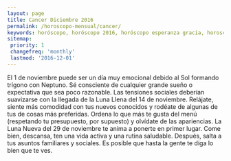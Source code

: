 ```yaml
---
layout: page
title: Cancer Diciembre 2016 
permalink: /horoscopo-mensual/cancer/
keywords: horóscopo, horóscopo 2016, horóscopo esperanza gracia, horoscop, horóscopos gratis, horoscopo cancer, horoscopo cancer 2016, Tarot, Astrologia, Zodíaco, cancer, horoscopo gratis, horoscopo del mes 
sitemap:
 priority: 1
 changefreq: 'monthly'
 lastmod: '2016-12-01'
---
```


 El 1 de noviembre puede ser un día muy emocional debido al Sol formando trígono con Neptuno. Sé consciente de cualquier grande sueño o expectativa que sea poco razonable. Las tensiones sociales deberían suavizarse con la llegada de la Luna Llena del 14 de noviembre. Relájate, siente más comodidad con tus nuevos conocidos y rodéate de algunas de tus de cosas más preferidas. Ordena lo que más te gusta del menú (respetando tu presupuesto, por supuesto) y olvídate de las apariencias. La Luna Nueva del 29 de noviembre te anima a ponerte en primer lugar. Come bien, descansa, ten una vida activa y una rutina saludable. Después, salta a tus asuntos familiares y sociales. Es posible que hasta la gente te diga lo bien que te ves. 
